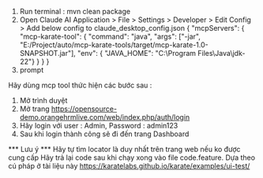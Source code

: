 1. Run terminal : mvn clean package
2. Open Claude AI Application > File > Settings > Developer > Edit Config >  Add below config to claude_desktop_config.json
{
    "mcpServers": {
        "mcp-karate-tool": {
            "command": "java",
            "args": ["-jar", "E:/Project/auto/mcp-karate-tools/target/mcp-karate-1.0-SNAPSHOT.jar"],
            "env": { "JAVA_HOME": "C:\\Program Files\\Java\\jdk-22"}
        }
    }
}
3. prompt

Hãy dùng mcp tool thức hiện các bước sau :
1. Mở trình duyệt
2. Mở trang https://opensource-demo.orangehrmlive.com/web/index.php/auth/login
3. Hãy login với user : Admin, Password : admin123
4. Sau khi login thành công sẽ đi đến trang Dashboard

*** Lưu ý ***
Hãy tự tìm locator là duy nhất trên trang web nếu ko được cung cấp
Hãy trả lại code sau khi chạy xong vào file code.feature. Dựa theo cú pháp ở tài liệu này https://karatelabs.github.io/karate/examples/ui-test/